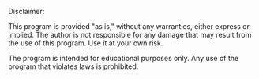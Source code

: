 Disclaimer:

This program is provided "as is," without any warranties, either express or implied. The author is not responsible for any damage that may result from the use of this program. Use it at your own risk.

The program is intended for educational purposes only. Any use of the program that violates laws is prohibited.
